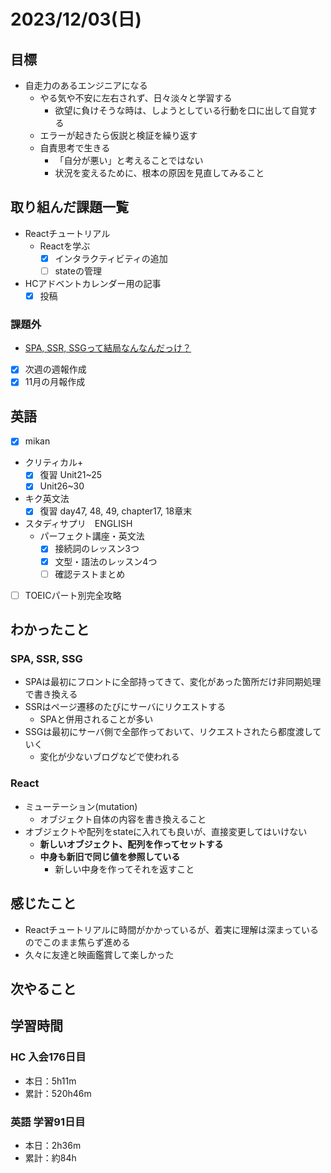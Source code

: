 # 2023/12/03(日)

## 目標

- 自走力のあるエンジニアになる
  - やる気や不安に左右されず、日々淡々と学習する
    - 欲望に負けそうな時は、しようとしている行動を口に出して自覚する
  - エラーが起きたら仮説と検証を繰り返す
  - 自責思考で生きる
    - 「自分が悪い」と考えることではない
    - 状況を変えるために、根本の原因を見直してみること

## 取り組んだ課題一覧

- Reactチュートリアル
  - Reactを学ぶ
    - [x] インタラクティビティの追加
    - [ ] stateの管理

- HCアドベントカレンダー用の記事
  - [x] 投稿

### 課題外

- [SPA, SSR, SSGって結局なんなんだっけ？](https://zenn.dev/rinda_1994/articles/e6d8e3150b312d)

- [x] 次週の週報作成
- [x] 11月の月報作成

## 英語

- [x] mikan
- クリティカル+
  - [x] 復習 Unit21~25
  - [x] Unit26~30

- キク英文法
  - [x] 復習 day47, 48, 49, chapter17, 18章末

- スタディサプリ　ENGLISH
  - パーフェクト講座・英文法
    - [x] 接続詞のレッスン3つ
    - [x] 文型・語法のレッスン4つ
    - [ ] 確認テストまとめ

- [ ] TOEICパート別完全攻略

## わかったこと

### SPA, SSR, SSG

- SPAは最初にフロントに全部持ってきて、変化があった箇所だけ非同期処理で書き換える
- SSRはページ遷移のたびにサーバにリクエストする
  - SPAと併用されることが多い
- SSGは最初にサーバ側で全部作っておいて、リクエストされたら都度渡していく
  - 変化が少ないブログなどで使われる

### React

- ミューテーション(mutation)
  - オブジェクト自体の内容を書き換えること
- オブジェクトや配列をstateに入れても良いが、直接変更してはいけない
  - **新しいオブジェクト、配列を作ってセットする**
  - **中身も新旧で同じ値を参照している**
    - 新しい中身を作ってそれを返すこと

## 感じたこと

- Reactチュートリアルに時間がかかっているが、着実に理解は深まっているのでこのまま焦らず進める
- 久々に友達と映画鑑賞して楽しかった

## 次やること

## 学習時間

### HC 入会176日目

- 本日：5h11m
- 累計：520h46m

### 英語 学習91日目

- 本日：2h36m
- 累計：約84h
